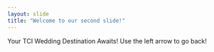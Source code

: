 ```yaml
---
layout: slide
title: "Welcome to our second slide!"
---
```

Your TCI Wedding Destination Awaits!
Use the left arrow to go back!
